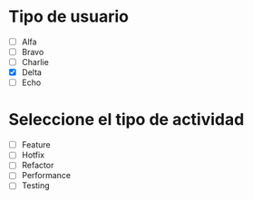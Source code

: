 # Tipo de usuario
- [ ] Alfa
- [ ] Bravo 
- [ ] Charlie
- [X] Delta
- [ ] Echo

# Seleccione el tipo de actividad
- [ ] Feature
- [ ] Hotfix
- [ ] Refactor
- [ ] Performance
- [ ] Testing
